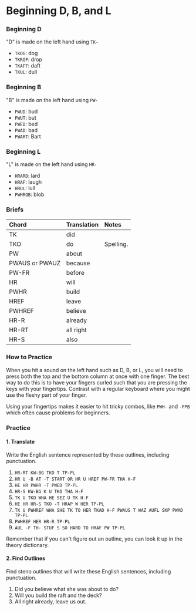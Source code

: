 # Beginning D, B, and L

### Beginning D

"D" is made on the left hand using `TK-`

* `TKOG`: dog
* `TKROP`: drop
* `TKAFT`: daft
* `TKUL`: dull

### Beginning B

"B" is made on the left hand using `PW-`

* `PWUD`: bud
* `PWUT`: but
* `PWED`: bed
* `PWAD`: bad
* `PWART`: Bart

### Beginning L

"L" is made on the left hand using `HR-`

* `HRARD`: lard
* `HRAF`: laugh
* `HRUL`: lull
* `PWHROB`: blob

### Briefs

| Chord | Translation | Notes |
| :--- | :--- | :--- |
| TK | did |  |
| TKO | do | Spelling. |
| PW | about |  |
| PWAUS or PWAUZ | because |  |
| PW-FR | before |  |
| HR | will |  |
| PWHR | build |  |
| HREF | leave |  |
| PWHREF | believe |  |
| HR-R | already |  |
| HR-RT | all right |  |
| HR-S | also |  |

### How to Practice

When you hit a sound on the left hand such as D, B, or L, you will need to press both the top and the bottom column at once with one finger. The best way to do this is to have your fingers curled such that you are pressing the keys with your fingertips. Contrast with a regular keyboard where you might use the fleshy part of your finger.

Using your fingertips makes it easier to hit tricky combos, like `PWH-` and `-FPB` which often cause problems for beginners.

### Practice

#### 1. Translate

Write the English sentence represented by these outlines, including punctuation.

1. `HR-RT KW-BG TKO T TP-PL`
2. `HR U -B AT -T START OR HR U HREF PW-FR THA H-F`
3. `HE HR PWHR -T PWED TP-PL`
4. `HR-S KW-BG K U TKO THA H-F`
5. `TK U TKO WHA HE SEZ U TK H-F`
6. `HE HR HR-S TKO -T HRAP W HER TP-PL`
7. `TK U PWHREF WHA SHE TK TO HER TKAD H-F PWAUS T WAZ AUFL SKP PWAD TP-PL`
8. `PWHREF HER HR-R TP-PL`
9. `AUL -F TH- STUF S SO HARD TO HRAF PW TP-PL`

Remember that if you can't figure out an outline, you can look it up in the theory dictionary.

#### 2. Find Outlines

Find steno outlines that will write these English sentences, including punctuation.

1. Did you believe what she was about to do?
2. Will you build the raft and the deck?
3. All right already, leave us out.



